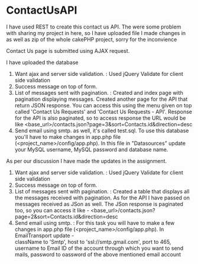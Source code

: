 # ContactUsAPI

I have used REST to create this contact us API.
The were some problem with sharing my project in here, so I have uploaded file I made changes in as well as zip of the whole cakePHP project, sorry for the inconvience

Contact Us page is submitted using AJAX request.

I have uploaded the database
1) Want ajax and server side validation. : Used jQuery Validate for client side validation
2) Success message on top of form.
3) List of messages sent with pagination. : Created and index page with pagination displaying messages. Created another page for the API that return JSON response. You can access this using the menu given on top called 'Contact Us Requests' and 'Contact Us Requests - API'.
Response for the API is also paginated, so to access response the URL would be like <base_url>/contacts.json?page=3&sort=Contacts.id&direction=desc
4) Send email using smtp. as well, it's called test.sql. To use this database you'll have to make changes in app.php file (<project_name>/config/app.php). In this file in "Datasources" update your MySQL username, MySQL password and database name.

As per our discussion I have made the updates in the assignment.<br />
1) Want ajax and server side validation. : Used jQuery Validate for client side validation<br />
2) Success message on top of form.<br />
3) List of messages sent with pagination. : Created a table that displays all the messages received with pagination. As for the API I have passed on messages received as JSon as well. The JSon response is paginated too, so you can access it like - <base_url>/contacts.json?page=2&sort=Contacts.id&direction=desc <br />
4) Send email using smtp. : For this task you will have to make a few changes in app.php file (<project_name>/config/app.php). In EmailTransport update -<br />
  className to 'Smtp',
  host to 'ssl://smtp.gmail.com',
  port to 465,
  username to Email ID of the account through which you want to send mails,
  password to oassword of the above mentioned email account
